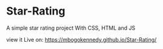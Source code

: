 # Star-Rating
A simple star rating project With CSS, HTML and JS

view it Live on: https://mbogokennedy.github.io/Star-Rating/
